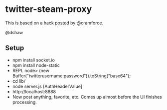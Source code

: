 # twitter-steam-proxy #

This is based on a hack posted by @cramforce.

@dshaw


## Setup ##

* npm install socket.io 
* npm install node-static 
* REPL node> (new Buffer("twitterusername:password")).toString("base64"); 
* cd lib/
* node server.js [AuthHeaderValue]
* http://localhost:8888
* Now post anything, favorite, etc. Comes up almost before the UI finishes processing.


